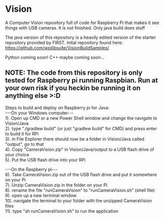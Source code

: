 # Vision
A Computer Vision repository full of code for Raspberry Pi that makes it see things with USB cameras. It is not finished. Only java build does stuff

The java version of this repository is a heavily edited version of the starter repository provided by FIRST. Inital repository found here: https://github.com/wpilibsuite/VisionBuildSamples/

Python coming soon!
C++ maybe coming soon...

NOTE: The code from this repository is only tested for Raspberry pi running Raspbian. Run at your own risk if you heckin be running it on anything else >:D
----------------------------
Steps to build and deploy on Raspberry pi for Java:<br>
  ---On your Windows computer---<br>
1). Open up CMD or a new Power Shell window and change the navigate to Vision/Java<br>
2). type "./gradlew build" (or just "gradlew build" for CMD) and press enter to build it for RPi<br>
3). in File Explorer there should now be a folder in Vision/Java called "output", go to that<br>
4). Copy "CameraVision.zip" in Vision/Java/output to a USB flash drive of your choice<br>
5). Put the USB flash drive into your RPi<br>

 ---On the Raspberry pi---<br>
6). Take CameraVision.zip out of the USB flash drive and put it somewhere on your Pi<br>
7). Unzip CameraVision.zip in the folder on your Pi<br>
8). rename the file "runCameraVision" to "runCameraVision.sh" (shell file)<br>
9). open up a new terminal window<br>
10). navigate the terminal to your folder with the unzipped CameraVision files<br>
11). type "sh runCameraVision.sh" to run the application<br>
